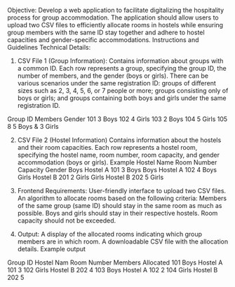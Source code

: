 Objective: Develop a web application to facilitate digitalizing the hospitality process for group accommodation. The application should allow users to upload two CSV files to efficiently allocate rooms in hostels while ensuring group members with the same ID stay together and adhere to hostel capacities and gender-specific accommodations.
Instructions and Guidelines
Technical Details:
1. CSV File 1 (Group Information):
Contains information about groups with a common ID.
Each row represents a group, specifying the group ID, the number of members, and the gender (boys or girls).
There can be various scenarios under the same registration ID: groups of different sizes such as 2, 3, 4, 5, 6, or 7 people or more; groups consisting only of boys or girls; and groups containing both boys and girls under the same registration ID.

Group ID	Members	Gender
101	               3	             Boys
102	               4	              Girls
103	               2	              Boys
104	               5	             Girls
105                     8               5 Boys & 3 Girls


2. CSV File 2 (Hostel Information)
Contains information about the hostels and their room capacities.
Each row represents a hostel room, specifying the hostel name, room number, room capacity, and gender accommodation (boys or girls).
Example
              Hostel Name	    Room Number	Capacity	Gender
            Boys Hostel A	           101	                  3	             Boys
           Boys Hostel A	          102	                  4	             Boys
            Girls Hostel B	          201	                  2	             Girls
            Girls Hostel B	           202	                  5	              Girls


3. Frontend Requirements:
User-friendly interface to upload two CSV files.
An algorithm to allocate rooms based on the following criteria:
Members of the same group (same ID) should stay in the same room as much as possible.
Boys and girls should stay in their respective hostels.
Room capacity should not be exceeded.
4. Output:
A display of the allocated rooms indicating which group members are in which room.
A downloadable CSV file with the allocation details.
Example output

Group ID	   Hostel Nam          Room Number       Members Allocated
 101	              Boys Hostel A	         101	                    3
102	             Girls Hostel B                    202	                    4
103	             Boys Hostel A	          102	                    2
104	             Girls Hostel B	           202	                     5

